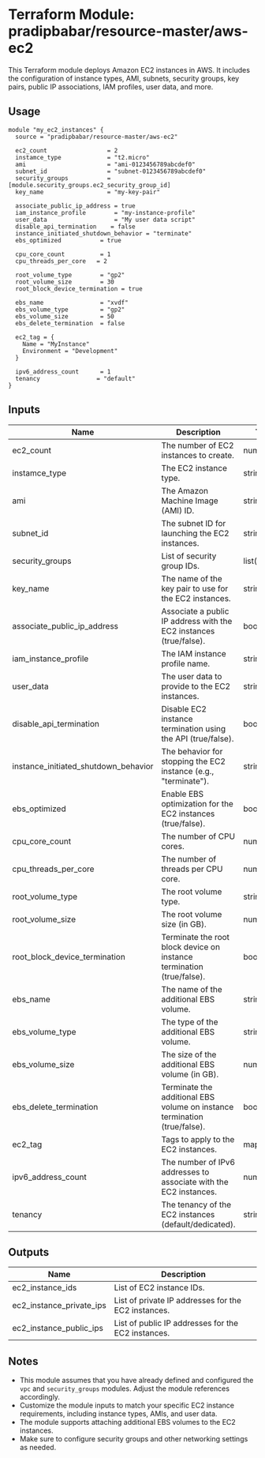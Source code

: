 # Terraform Module: pradipbabar/resource-master/aws-ec2

This Terraform module deploys Amazon EC2 instances in AWS. It includes the configuration of instance types, AMI, subnets, security groups, key pairs, public IP associations, IAM profiles, user data, and more.

## Usage

```hcl
module "my_ec2_instances" {
  source = "pradipbabar/resource-master/aws-ec2"

  ec2_count                 = 2
  instamce_type             = "t2.micro"
  ami                       = "ami-0123456789abcdef0"
  subnet_id                 = "subnet-0123456789abcdef0"
  security_groups           = [module.security_groups.ec2_security_group_id]
  key_name                  = "my-key-pair"

  associate_public_ip_address = true
  iam_instance_profile        = "my-instance-profile"
  user_data                   = "My user data script"
  disable_api_termination    = false
  instance_initiated_shutdown_behavior = "terminate"
  ebs_optimized           = true

  cpu_core_count          = 1
  cpu_threads_per_core   = 2

  root_volume_type        = "gp2"
  root_volume_size        = 30
  root_block_device_termination = true

  ebs_name                = "xvdf"
  ebs_volume_type         = "gp2"
  ebs_volume_size         = 50
  ebs_delete_termination  = false

  ec2_tag = {
    Name = "MyInstance"
    Environment = "Development"
  }

  ipv6_address_count      = 1
  tenancy                = "default"
}
```

## Inputs

| Name                          | Description                                         | Type       | Default       | Required |
| ----------------------------- | --------------------------------------------------- | ---------- | ------------- | :------: |
| ec2_count                     | The number of EC2 instances to create.             | number     |               |   yes    |
| instamce_type                 | The EC2 instance type.                              | string     |               |   yes    |
| ami                           | The Amazon Machine Image (AMI) ID.                 | string     |               |   yes    |
| subnet_id                     | The subnet ID for launching the EC2 instances.     | string     |               |   yes    |
| security_groups               | List of security group IDs.                         | list(string) | []          |    no    |
| key_name                      | The name of the key pair to use for the EC2 instances. | string  |               |   yes    |
| associate_public_ip_address   | Associate a public IP address with the EC2 instances (true/false). | bool | true       |    no    |
| iam_instance_profile          | The IAM instance profile name.                      | string     | ""            |    no    |
| user_data                     | The user data to provide to the EC2 instances.     | string     | ""            |    no    |
| disable_api_termination       | Disable EC2 instance termination using the API (true/false). | bool | false     |    no    |
| instance_initiated_shutdown_behavior | The behavior for stopping the EC2 instance (e.g., "terminate"). | string | "stop" | no |
| ebs_optimized                 | Enable EBS optimization for the EC2 instances (true/false). | bool  | false       |    no    |
| cpu_core_count                | The number of CPU cores.                           | number     | 1             |    no    |
| cpu_threads_per_core         | The number of threads per CPU core.               | number     | 1             |    no    |
| root_volume_type              | The root volume type.                               | string     | "gp2"         |    no    |
| root_volume_size              | The root volume size (in GB).                       | number     | 8             |    no    |
| root_block_device_termination | Terminate the root block device on instance termination (true/false). | bool | true | no |
| ebs_name                      | The name of the additional EBS volume.              | string     | ""            |    no    |
| ebs_volume_type               | The type of the additional EBS volume.              | string     | "gp2"         |    no    |
| ebs_volume_size               | The size of the additional EBS volume (in GB).      | number     | 20            |    no    |
| ebs_delete_termination        | Terminate the additional EBS volume on instance termination (true/false). | bool | true | no |
| ec2_tag                       | Tags to apply to the EC2 instances.                | map(string) | {}           |    no    |
| ipv6_address_count            | The number of IPv6 addresses to associate with the EC2 instances. | number | 0 | no |
| tenancy                       | The tenancy of the EC2 instances (default/dedicated). | string  | "default"    |    no    |

## Outputs

| Name                  | Description                                |
| --------------------- | ------------------------------------------ |
| ec2_instance_ids      | List of EC2 instance IDs.                  |
| ec2_instance_private_ips | List of private IP addresses for the EC2 instances. |
| ec2_instance_public_ips  | List of public IP addresses for the EC2 instances. |

## Notes

- This module assumes that you have already defined and configured the `vpc` and `security_groups` modules. Adjust the module references accordingly.
- Customize the module inputs to match your specific EC2 instance requirements, including instance types, AMIs, and user data.
- The module supports attaching additional EBS volumes to the EC2 instances.
- Make sure to configure security groups and other networking settings as needed.